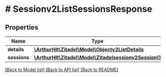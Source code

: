 # # Sessionv2ListSessionsResponse

## Properties

Name | Type | Description | Notes
------------ | ------------- | ------------- | -------------
**details** | [**\ArthurHlt\Zitadel\Model\Objectv2ListDetails**](Objectv2ListDetails.md) |  | [optional]
**sessions** | [**\ArthurHlt\Zitadel\Model\Zitadelsessionv2Session[]**](Zitadelsessionv2Session.md) |  | [optional]

[[Back to Model list]](../../README.md#models) [[Back to API list]](../../README.md#endpoints) [[Back to README]](../../README.md)

